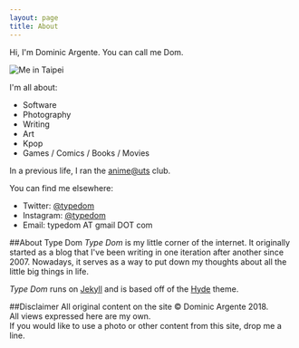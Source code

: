 ```yaml
---
layout: page
title: About
---
```


Hi, I'm Dominic Argente. You can call me Dom.

![Me in Taipei](/assets/profile.jpg)


I'm all about:

*   Software
*   Photography
*   Writing
*   Art
*   Kpop
*   Games / Comics / Books / Movies

In a previous life, I ran the [anime@uts](http://utsanime.net) club.

You can find me elsewhere:

* Twitter: [@typedom](http://twitter.com/typedom)
* Instagram: [@typedom](http://instagram.com/typedom)
* Email: typedom AT gmail DOT com

##About Type Dom
<i>Type Dom</i> is my little corner of the internet. It originally started as a blog that I've been writing in one iteration after another since 2007. Nowadays, it serves as a way to put down my thoughts about all the 
little big things in life.

<i>Type Dom</i> runs on [Jekyll](http://jekyllrb.com/) and is based off of the [Hyde](http://hyde.getpoole.com) theme.

##Disclaimer
All original content on the site © Dominic Argente 2018.  
All views expressed here are my own.  
If you would like to use a photo or other content from this site, drop me a line.
